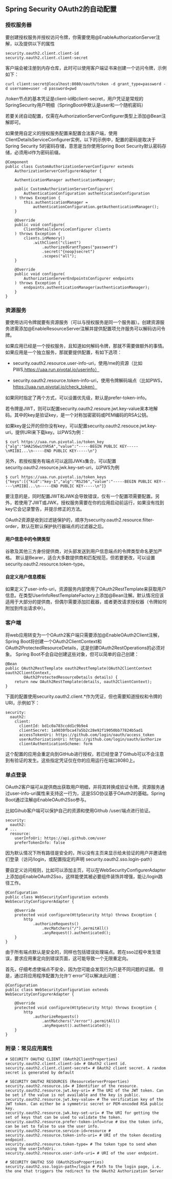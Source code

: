 ## Spring Security OAuth2的自动配置

### 授权服务器

要创建授权服务并授权访问令牌，你需要使用@EnableAuthorizationServer注解，以及提供以下的属性

	security.oauth2.client.client-id
	security.oauth2.client.client-secret

客户端会被注册到内存仓库，此时可以使用客户端证书来创建一个访问令牌，示例如下：

	curl client:secret@localhost:8080/oauth/token -d grant_type=password -d username=user -d password=pwd

/token节点的基本凭证是client-id和client-secret，用户凭证是常规的SpringSecurity用户明细（SpringBoot中默认是user和一个随机密码）

若要关闭自动配置，仅需在AuthorizationServerConfigurer类型上添加@Bean注解即可。

如果使用自定义的授权服务配置来配置合法客户端，使用ClientDetailsServiceConfigurer实例，以下的示例中，配置的密码是取决于Spring Security 5的密码存储，意思是当你使用Spring Boot Security默认密码存储，必须用id作为密码前缀。

	@Component
	public class CustomAuthorizationServerConfigurer extends
	    AuthorizationServerConfigurerAdapter {
	
	    AuthenticationManager authenticationManager;
	
	    public CustomAuthorizationServerConfigurer(
	        AuthenticationConfiguration authenticationConfiguration
	    ) throws Exception {
	        this.authenticationManager =
	            authenticationConfiguration.getAuthenticationManager();
	    }
	
	    @Override
	    public void configure(
	        ClientDetailsServiceConfigurer clients
	    ) throws Exception {
	        clients.inMemory()
	            .withClient("client")
	                .authorizedGrantTypes("password")
	                .secret("{noop}secret")
	                .scopes("all");
	    }
	
	    @Override
	    public void configure(
	        AuthorizationServerEndpointsConfigurer endpoints
	    ) throws Exception {
	        endpoints.authenticationManager(authenticationManager);
	    }
	}


### 资源服务

要使用访问令牌就要有资源服务（可以与授权服务是同一个服务器）。创建资源服务进需添加@EnableResourceServer注解并提供配置项允许服务可以解码访问令牌。

如果应用已经是一个授权服务，且知道如何解码令牌，那就不需要做额外的事情。如果应用是一个独立服务，那就要提供配置，有如下选项：

- security.oauth2.resource.user-info-uri，使用/me的资源（比如PWS,https://uaa.run.pivotal.io/userinfo）
 
- security.oauth2.resource.token-info-uri，使用令牌解码端点（比如PWS，https://uaa.run.pivotal.io/check_token）

如果同时指定了两个方式，可以设置优先级，默认是prefer-token-info。

若令牌是JWT，则可以配置security.oauth2.resoure.jwt.key-value来本地解码。其中的key是验证key，是一个对称加密密码或PEM编码的RSA公钥。

如果key是公开的但你没有key，可以配置security.oauth2.resouce.jwt.key-uri，提供URI来下载key。以PWS为例：

	$ curl https://uaa.run.pivotal.io/token_key
	{"alg":"SHA256withRSA","value":"-----BEGIN PUBLIC KEY-----\nMIIBI...\n-----END PUBLIC KEY-----\n"}

另外，若授权服务有端点可以返回JWKs集合，可以配置security.oauth2.resource.jwk.key-set-uri，以PWS为例

	$ curl https://uaa.run.pivotal.io/token_keys
	{"keys":[{"kid":"key-1","alg":"RS256","value":"-----BEGIN PUBLIC KEY-----\nMIIBI...\n-----END PUBLIC KEY-----\n"]}

要注意的是，同时配置JWT和JWK会导致错误，仅有一个配置项需要配置。另外，若使用了JWT或JWK，授权服务需要在你的应用启动前运行，如果没有找到key它会记录警告，并提示修正的方法。

OAuth2资源是收到过滤链保护的，顺序为security.oauth2.resource.filter-order，默认在默认保护执行器端点的过滤器之后。


#### 用户信息中的令牌类型

谷歌及其他三方身份提供商，对头部发送到用户信息端点的令牌类型命名更加严格。 默认是Bearer，适合大多数提供商和匹配规范，但若要更改，可以设置security.oauth2.resource.token-type。

#### 自定义用户信息模板

如果定义了user-info-uri，资源服务内部使用了OAuth2RestTemplate来获取用户信息。在类型UserInfoRestTemplateFactory上添加@Bean注解。默认情况应该适用于大部分的提供商，但偶尔需要添加拦截器，或者更改请求授权器（令牌如何附加到传出请求中）。


### 客户端

将web应用转变为一个OAuth2客户端只需要添加@EnableOAuth2Client注解，Spring Boot将创建一个OAuth2ClientContext和OAuth2ProtectedResourceDetails，这是创建OAuth2RestOperations的必须对象。 Spring Boot不会自动创建这些对象，但可以简单的自己创建：

	@Bean
	public OAuth2RestTemplate oauth2RestTemplate(OAuth2ClientContext oauth2ClientContext,
	        OAuth2ProtectedResourceDetails details) {
	    return new OAuth2RestTemplate(details, oauth2ClientContext);
	}

下面的配置使用security.oauth2.client.*作为凭证，但也需要知道授权和令牌的URI，示例如下：

	security:
	  oauth2:
	    client:
	      clientId: bd1c0a783ccdd1c9b9e4
	      clientSecret: 1a9030fbca47a5b2c28e92f19050bb77824b5ad1
	      accessTokenUri: https://github.com/login/oauth/access_token
	      userAuthorizationUri: https://github.com/login/oauth/authorize
	      clientAuthenticationScheme: form

这个配置的应用会重定向到GitHub进行授权，若已经登录了Github可以不会注意到有验证的发生。这些指定凭证仅在你的应用运行在端口8080上。

### 单点登录

OAuth2客户端可从提供商出获取用户明细，并将其转换成验证令牌。资源服务通过user-info-uri属性来支持这一行为，这是SSO协议基于OAuth2的基础。Spring Boot通过注解@EnableOAuth2Sso参与。

比如Gihub客户端可以保护自己的资源和使用Github /user/端点进行验证。

	security:
	  oauth2:
	# ...
	  resource:
	    userInfoUri: https://api.github.com/user
	    preferTokenInfo: false

因为默认情况下所有路径是安全的，所以没有主页来显示给未验证的用户并邀请他们登录（访问/login，或配置指定的声明 security.oauth2.sso.login-path）

要自定义访问规则，比如可以添加主页，可以在WebSecurityConfigurerAdapter上添加@EnableOAuth2Sso，这样能使其被必要组件装饰并增强，能让/login路径工作。

	@Configuration
	public class WebSecurityConfiguration extends WebSecurityConfigurerAdapter {
	
	    @Override
	    protected void configure(HttpSecurity http) throws Exception {
	        http
	            .authorizeRequests()
	                .mvcMatchers("/").permitAll()
	                .anyRequest().authenticated();
	    }
	}

由于所有端点默认是安全的，同样也包括错误处理端点。若在sso过程中发生错误，要求应用重定向到错误页面，这可能导致一个无限重定向。

首先，仔细考虑使端点不安全，因为您可能会发现行为只是不同问题的证据。 但是，通过将应用程序配置为允许“/ error”可以解决此问题：

	@Configuration
	public class WebSecurityConfiguration extends WebSecurityConfigurerAdapter {
	
	    @Override
	    protected void configure(HttpSecurity http) throws Exception {
	        http
	            .authorizeRequests()
	                .antMatchers("/error").permitAll()
	                .anyRequest().authenticated();
	    }
	}


### 附录：常见应用属性

	# SECURITY OAUTH2 CLIENT (OAuth2ClientProperties)
	security.oauth2.client.client-id= # OAuth2 client id.
	security.oauth2.client.client-secret= # OAuth2 client secret. A random secret is generated by default
	
	# SECURITY OAUTH2 RESOURCES (ResourceServerProperties)
	security.oauth2.resource.id= # Identifier of the resource.
	security.oauth2.resource.jwt.key-uri= # The URI of the JWT token. Can be set if the value is not available and the key is public.
	security.oauth2.resource.jwt.key-value= # The verification key of the JWT token. Can either be a symmetric secret or PEM-encoded RSA public key.
	security.oauth2.resource.jwk.key-set-uri= # The URI for getting the set of keys that can be used to validate the token.
	security.oauth2.resource.prefer-token-info=true # Use the token info, can be set to false to use the user info.
	security.oauth2.resource.service-id=resource #
	security.oauth2.resource.token-info-uri= # URI of the token decoding endpoint.
	security.oauth2.resource.token-type= # The token type to send when using the userInfoUri.
	security.oauth2.resource.user-info-uri= # URI of the user endpoint.
	
	# SECURITY OAUTH2 SSO (OAuth2SsoProperties)
	security.oauth2.sso.login-path=/login # Path to the login page, i.e. the one that triggers the redirect to the OAuth2 Authorization Server